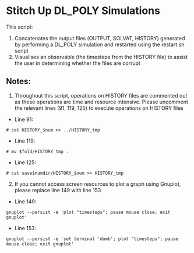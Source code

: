 # Stitch Up DL_POLY Simulations

This script:

1.	Concatenates the output files (OUTPUT, SOLVAT, HISTORY) generated by performing a DL_POLY simulation and restarted using the restart.sh script
2. 	Visualises an observable (the timesteps from the HISTORY file) to assist the user in determining whether the files are corrupt

## Notes:

1. Throughout this script, operations on HISTORY files are commented out as these operations are time and resource intensive. Please uncomment the relevant lines (91, 119, 125) to execute operations on HISTORY files 

* Line 91:

```
# cat HISTORY_$num >> ../HISTORY_tmp
```

* Line 119:

```
# mv $fold/HISTORY_tmp .
```

* Line 125:

```
# cat save$numdir/HISTORY_$num >> HISTORY_tmp
```

2. If you cannot access screen resources to plot a graph using Gnuplot, please replace line 149 with line 153

* Line 149:

```
gnuplot --persist -e 'plot "timesteps"; pause mouse close; exit gnuplot'
```

* Line 153:

```
gnuplot --persist -e 'set terminal 'dumb'; plot "timesteps"; pause mouse close; exit gnuplot'
```

